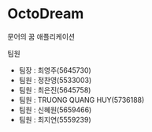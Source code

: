 # OctoDream
문어의 꿈 애플리케이션

팀원
- 팀장 : 최영주(5645730)
- 팀원 : 정찬영(5533003)
- 팀원 : 최은진(5645758)
- 팀원 : TRUONG QUANG HUY(5736188)
- 팀원 : 신혜원(5659466)
- 팀원 : 최지연(5559239)


